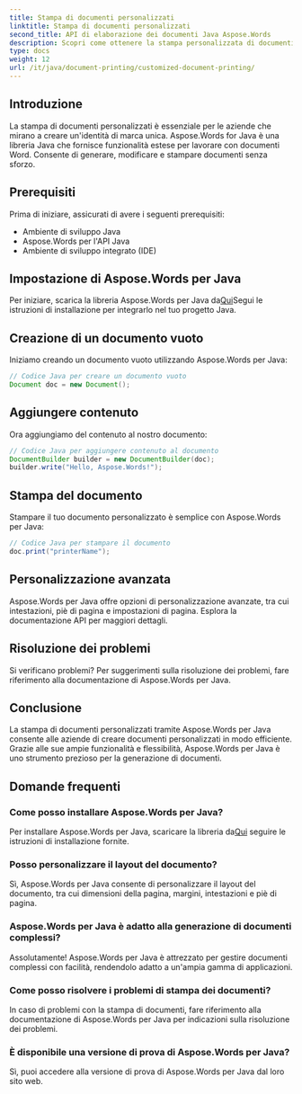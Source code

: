 ```yaml
---
title: Stampa di documenti personalizzati
linktitle: Stampa di documenti personalizzati
second_title: API di elaborazione dei documenti Java Aspose.Words
description: Scopri come ottenere la stampa personalizzata di documenti senza sforzo con Aspose.Words per Java. Questa guida passo passo copre tutto, dalla configurazione alla personalizzazione avanzata.
type: docs
weight: 12
url: /it/java/document-printing/customized-document-printing/
---
```


## Introduzione

La stampa di documenti personalizzati è essenziale per le aziende che mirano a creare un'identità di marca unica. Aspose.Words for Java è una libreria Java che fornisce funzionalità estese per lavorare con documenti Word. Consente di generare, modificare e stampare documenti senza sforzo.

## Prerequisiti

Prima di iniziare, assicurati di avere i seguenti prerequisiti:

- Ambiente di sviluppo Java
- Aspose.Words per l'API Java
- Ambiente di sviluppo integrato (IDE)

## Impostazione di Aspose.Words per Java

 Per iniziare, scarica la libreria Aspose.Words per Java da[Qui](https://releases.aspose.com/words/java/)Segui le istruzioni di installazione per integrarlo nel tuo progetto Java.

## Creazione di un documento vuoto

Iniziamo creando un documento vuoto utilizzando Aspose.Words per Java:

```java
// Codice Java per creare un documento vuoto
Document doc = new Document();
```

## Aggiungere contenuto

Ora aggiungiamo del contenuto al nostro documento:

```java
// Codice Java per aggiungere contenuto al documento
DocumentBuilder builder = new DocumentBuilder(doc);
builder.write("Hello, Aspose.Words!");
```

## Stampa del documento

Stampare il tuo documento personalizzato è semplice con Aspose.Words per Java:

```java
// Codice Java per stampare il documento
doc.print("printerName");
```

## Personalizzazione avanzata

Aspose.Words per Java offre opzioni di personalizzazione avanzate, tra cui intestazioni, piè di pagina e impostazioni di pagina. Esplora la documentazione API per maggiori dettagli.

## Risoluzione dei problemi

Si verificano problemi? Per suggerimenti sulla risoluzione dei problemi, fare riferimento alla documentazione di Aspose.Words per Java.

## Conclusione

La stampa di documenti personalizzati tramite Aspose.Words per Java consente alle aziende di creare documenti personalizzati in modo efficiente. Grazie alle sue ampie funzionalità e flessibilità, Aspose.Words per Java è uno strumento prezioso per la generazione di documenti.

## Domande frequenti

### Come posso installare Aspose.Words per Java?

 Per installare Aspose.Words per Java, scaricare la libreria da[Qui](https://releases.aspose.com/words/java/) seguire le istruzioni di installazione fornite.

### Posso personalizzare il layout del documento?

Sì, Aspose.Words per Java consente di personalizzare il layout del documento, tra cui dimensioni della pagina, margini, intestazioni e piè di pagina.

### Aspose.Words per Java è adatto alla generazione di documenti complessi?

Assolutamente! Aspose.Words per Java è attrezzato per gestire documenti complessi con facilità, rendendolo adatto a un'ampia gamma di applicazioni.

### Come posso risolvere i problemi di stampa dei documenti?

In caso di problemi con la stampa di documenti, fare riferimento alla documentazione di Aspose.Words per Java per indicazioni sulla risoluzione dei problemi.

### È disponibile una versione di prova di Aspose.Words per Java?

Sì, puoi accedere alla versione di prova di Aspose.Words per Java dal loro sito web.